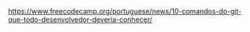 https://www.freecodecamp.org/portuguese/news/10-comandos-do-git-que-todo-desenvolvedor-deveria-conhecer/


